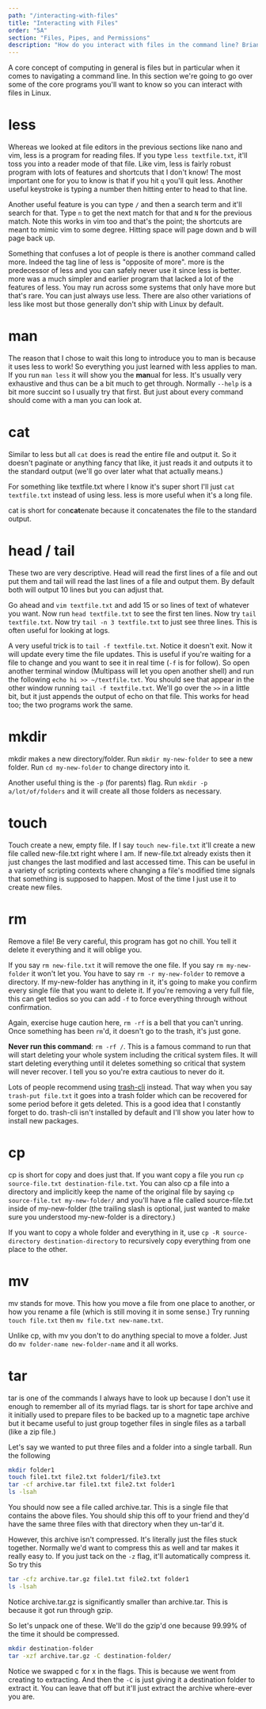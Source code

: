```yaml
---
path: "/interacting-with-files"
title: "Interacting with Files"
order: "5A"
section: "Files, Pipes, and Permissions"
description: "How do you interact with files in the command line? Brian goes over the essential programs for inteacting with files in Linux."
---
```


A core concept of computing in general is files but in particular when it comes to navigating a command line. In this section we're going to go over some of the core programs you'll want to know so you can interact with files in Linux.

# less

Whereas we looked at file editors in the previous sections like nano and vim, less is a program for reading files. If you type `less textfile.txt`, it'll toss you into a reader mode of that file. Like vim, less is fairly robust program with lots of features and shortcuts that I don't know! The most important one for you to know is that if you hit `q` you'll quit less. Another useful keystroke is typing a number then hitting enter to head to that line.

Another useful feature is you can type `/` and then a search term and it'll search for that. Type `n` to get the next match for that and `N` for the previous match. Note this works in vim too and that's the point; the shortcuts are meant to mimic vim to some degree. Hitting space will page down and b will page back up.

Something that confuses a lot of people is there is another command called more. Indeed the tag line of less is "opposite of more". more is the predecessor of less and you can safely never use it since less is better. more was a much simpler and earlier program that lacked a lot of the features of less. You may run across some systems that only have more but that's rare. You can just always use less. There are also other variations of less like most but those generally don't ship with Linux by default.

# man

The reason that I chose to wait this long to introduce you to man is because it uses less to work! So everything you just learned with less applies to man. If you run `man less` it will show you the **man**ual for less. It's usually very exhaustive and thus can be a bit much to get through. Normally `--help` is a bit more succint so I usually try that first. But just about every command should come with a man you can look at.

# cat

Similar to less but all `cat` does is read the entire file and output it. So it doesn't paginate or anything fancy that like, it just reads it and outputs it to the standard output (we'll go over later what that actually means.)

For something like textfile.txt where I know it's super short I'll just `cat textfile.txt` instead of using less. less is more useful when it's a long file.

cat is short for con**cat**enate because it concatenates the file to the standard output.

# head / tail

These two are very descriptive. Head will read the first lines of a file and out put them and tail will read the last lines of a file and output them. By default both will output 10 lines but you can adjust that.

Go ahead and `vim textfile.txt` and add 15 or so lines of text of whatever you want. Now run `head textfile.txt` to see the first ten lines. Now try `tail textfile.txt`. Now try `tail -n 3 textfile.txt` to just see three lines. This is often useful for looking at logs.

A very useful trick is to `tail -f textfile.txt`. Notice it doesn't exit. Now it will update every time the file updates. This is useful if you're waiting for a file to change and you want to see it in real time (`-f` is for follow). So open another terminal window (Multipass will let you open another shell) and run the following `echo hi >> ~/textfile.txt`. You should see that appear in the other window running `tail -f textfile.txt`. We'll go over the `>>` in a little bit, but it just appends the output of echo on that file. This works for head too; the two programs work the same.

# mkdir

mkdir makes a new directory/folder. Run `mkdir my-new-folder` to see a new folder. Run `cd my-new-folder` to change directory into it.

Another useful thing is the `-p` (for parents) flag. Run `mkdir -p a/lot/of/folders` and it will create all those folders as necessary.

# touch

Touch create a new, empty file. If I say `touch new-file.txt` it'll create a new file called new-file.txt right where I am. If new-file.txt already exists then it just changes the last modified and last accessed time. This can be useful in a variety of scripting contexts where changing a file's modified time signals that something is supposed to happen. Most of the time I just use it to create new files.

# rm

Remove a file! Be very careful, this program has got no chill. You tell it delete it everything and it will oblige you.

If you say `rm new-file.txt` it will remove the one file. If you say `rm my-new-folder` it won't let you. You have to say `rm -r my-new-folder` to remove a directory. If my-new-folder has anything in it, it's going to make you confirm every single file that you want to delete it. If you're removing a very full file, this can get tedios so you can add `-f` to force everything through without confirmation.

Again, exercise huge caution here, `rm -rf` is a bell that you can't unring. Once something has been `rm`'d, it doesn't go to the trash, it's just gone.

**Never run this command**: `rm -rf /`. This is a famous command to run that will start deleting your whole system including the critical system files. It will start deleting everything until it deletes something so critical that system will never recover. I tell you so you're extra cautious to never do it.

Lots of people recommend using [trash-cli][trash] instead. That way when you say `trash-put file.txt` it goes into a trash folder which can be recovered for some period before it gets deleted. This is a good idea that I constantly forget to do. trash-cli isn't installed by default and I'll show you later how to install new packages.

# cp

cp is short for copy and does just that. If you want copy a file you run `cp source-file.txt destination-file.txt`. You can also cp a file into a directory and implicitly keep the name of the original file by saying `cp source-file.txt my-new-folder/` and you'll have a file called source-file.txt inside of my-new-folder (the trailing slash is optional, just wanted to make sure you understood my-new-folder is a directory.)

If you want to copy a whole folder and everything in it, use `cp -R source-directory destination-directory` to recursively copy everything from one place to the other.

# mv

mv stands for move. This how you move a file from one place to another, or how you rename a file (which is still moving it in some sense.) Try running `touch file.txt` then `mv file.txt new-name.txt`.

Unlike cp, with mv you don't to do anything special to move a folder. Just do `mv folder-name new-folder-name` and it all works.

# tar

tar is one of the commands I always have to look up because I don't use it enough to remember all of its myriad flags. tar is short for tape archive and it initially used to prepare files to be backed up to a magnetic tape archive but it became useful to just group together files in single files as a tarball (like a zip file.)

Let's say we wanted to put three files and a folder into a single tarball. Run the following

```bash
mkdir folder1
touch file1.txt file2.txt folder1/file3.txt
tar -cf archive.tar file1.txt file2.txt folder1
ls -lsah
```

You should now see a file called archive.tar. This is a single file that contains the above files. You should ship this off to your friend and they'd have the same three files with that directory when they un-tar'd it.

However, this archive isn't compressed. It's literally just the files stuck together. Normally we'd want to compress this as well and tar makes it really easy to. If you just tack on the `-z` flag, it'll automatically compress it. So try this

```bash
tar -cfz archive.tar.gz file1.txt file2.txt folder1
ls -lsah
```

Notice archive.tar.gz is significantly smaller than archive.tar. This is because it got run through gzip.

So let's unpack one of these. We'll do the gzip'd one because 99.99% of the time it should be compressed.

```bash
mkdir destination-folder
tar -xzf archive.tar.gz -C destination-folder/
```

Notice we swapped c for x in the flags. This is because we went from creating to extracting. And then the `-C` is just giving it a destination folder to extract it. You can leave that off but it'll just extract the archive where-ever you are.

[trash]: https://github.com/andreafrancia/trash-cli
